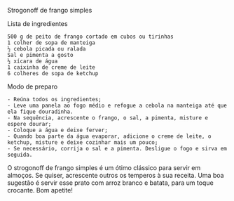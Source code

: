 Strogonoff de frango simples
 
Lista de ingredientes

    500 g de peito de frango cortado em cubos ou tirinhas
    1 colher de sopa de manteiga
    ½ cebola picada ou ralada
    Sal e pimenta a gosto
    ½ xícara de água
    1 caixinha de creme de leite
    6 colheres de sopa de ketchup


Modo de preparo

    - Reúna todos os ingredientes;
    - Leve uma panela ao fogo médio e refogue a cebola na manteiga até que ela fique douradinha. 
    - Na sequência, acrescente o frango, o sal, a pimenta, misture e espere dourar;
    - Coloque a água e deixe ferver;
    - Quando boa parte da água evaporar, adicione o creme de leite, o ketchup, misture e deixe cozinhar mais um pouco;
    - Se necessário, corrija o sal e a pimenta. Desligue o fogo e sirva em seguida.
    

O strogonoff de frango simples é um ótimo clássico para servir em almoços. Se quiser, acrescente outros os temperos à sua receita. Uma boa sugestão é servir esse prato com arroz branco e batata, para um toque crocante. Bom apetite!

